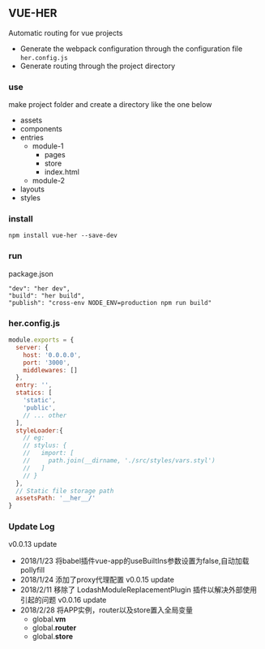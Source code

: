 ## VUE-HER
Automatic routing for vue projects

- Generate the webpack configuration through the configuration file <code>her.config.js</code>
- Generate routing through the project directory

### use
make project folder and create a directory like the one below
  - assets
  - components
  - entries
    * module-1
      - pages
      - store
      - index.html
    * module-2
  - layouts
  - styles

### install
```
npm install vue-her --save-dev
```
### run

package.json

```
"dev": "her dev",
"build": "her build",
"publish": "cross-env NODE_ENV=production npm run build"
```

### her.config.js

```js
module.exports = {
  server: {
    host: '0.0.0.0',
    port: '3000',
    middlewares: []
  },
  entry: '',
  statics: [
    'static',
    'public',
    // ... other
  ],
  styleLoader:{
    // eg:
    // stylus: {
    //   import: [
    //     path.join(__dirname, './src/styles/vars.styl')
    //   ]
    // }
  },
  // Static file storage path
  assetsPath: '__her__/'
}
```
### Update Log

v0.0.13 update
- 2018/1/23
  将babel插件vue-app的useBuiltIns参数设置为false,自动加载pollyfill
- 2018/1/24
  添加了proxy代理配置
v0.0.15 update
- 2018/2/11
  移除了 LodashModuleReplacementPlugin 插件以解决外部使用引起的问题
v0.0.16 update
- 2018/2/28
  将APP实例，router以及store置入全局变量
  - global.__vm__
  - global.__router__
  - global.__store__
  